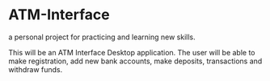 # ATM-Interface
a personal project for practicing and learning new skills. 

This will be an ATM Interface Desktop application. The user will be able to make registration, add new bank accounts, make deposits, transactions and withdraw funds.
